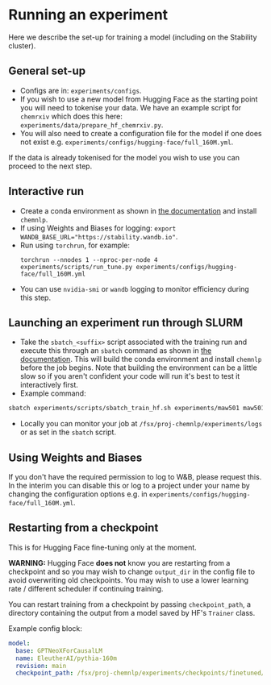 # Running an experiment
Here we describe the set-up for training a model (including on the Stability cluster).

## General set-up
- Configs are in: `experiments/configs`.
-  If you wish to use a new model from Hugging Face as the starting point you will need to tokenise your data. We have an example script for `chemrxiv` which does this here: `experiments/data/prepare_hf_chemrxiv.py`.
-  You will also need to create a configuration file for the model if one does not exist e.g. `experiments/configs/hugging-face/full_160M.yml`.

If the data is already tokenised for the model you wish to use you can proceed to the next step.

## Interactive run
-  Create a conda environment as shown in [the documentation](https://github.com/OpenBioML/chemnlp/tree/main/experiments/scripts) and install `chemnlp`.
- If using Weights and Biases for logging: `export WANDB_BASE_URL="https://stability.wandb.io"`.
- Run using `torchrun`, for example:
    ```
    torchrun --nnodes 1 --nproc-per-node 4 experiments/scripts/run_tune.py experiments/configs/hugging-face/full_160M.yml
    ```
- You can use `nvidia-smi` or `wandb` logging to monitor efficiency during this step.

## Launching an experiment run through SLURM
- Take the `sbatch_<suffix>` script associated with the training run and execute this through an `sbatch` command as shown in [the documentation](https://github.com/OpenBioML/chemnlp/tree/main/experiments). This will build the conda environment and install `chemnlp` before the job begins. Note that building the environment can be a little slow so if you aren't confident your code will run it's best to test it interactively first.
- Example command:

```bash
sbatch experiments/scripts/sbatch_train_hf.sh experiments/maw501 maw501 160M_full.yml
```
- Locally you can monitor your job at `/fsx/proj-chemnlp/experiments/logs` or as set in the `sbatch` script.

## Using Weights and Biases
If you don't have the required permission to log to W&B, please request this. In the interim you can disable this or log to a project under your name by changing the configuration options e.g. in `experiments/configs/hugging-face/full_160M.yml`.

## Restarting from a checkpoint
This is for Hugging Face fine-tuning only at the moment.

**WARNING:** Hugging Face **does not** know you are restarting from a checkpoint and so you may wish to change `output_dir` in the config file to avoid overwriting old checkpoints. You may wish to use a lower learning rate / different scheduler if continuing training.

You can restart training from a checkpoint by passing `checkpoint_path`, a directory containing the output from a model saved by HF's `Trainer` class.

Example config block:

```yaml
model:
  base: GPTNeoXForCausalLM
  name: EleutherAI/pythia-160m
  revision: main
  checkpoint_path: /fsx/proj-chemnlp/experiments/checkpoints/finetuned/full_160M/checkpoint-1600  # directory to restart training from
```
